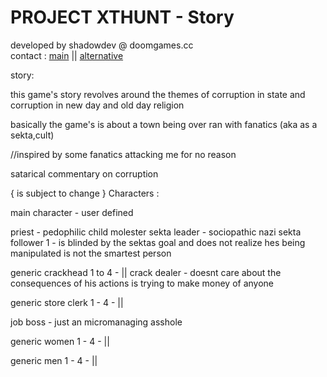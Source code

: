 # PROJECT XTHUNT - Story
developed by shadowdev @ doomgames.cc <br>
contact : <a href="mailto:shadowdevreal@protonmail.com">main</a> || <a href="https://x.com/DoomGamescc">alternative</a>

story: 

this game's story revolves around the themes of corruption in state and<br>
corruption in new day and old day religion

basically the game's is about a town being over ran with fanatics (aka as a sekta,cult) 

//inspired by some fanatics attacking me for no reason

satarical commentary on corruption

{ is subject to change }
Characters :

main character - user defined

priest - pedophilic child molester 
sekta leader - sociopathic nazi
sekta follower 1 - is blinded by the sektas goal and does not realize hes being manipulated is not the smartest person

generic crackhead 1 to 4 - ||
crack dealer - doesnt care about the consequences of his actions is trying to make money of anyone

generic store clerk 1 - 4 - ||

job boss - just an micromanaging asshole

generic women 1 - 4 - ||

generic men 1 - 4 - ||





